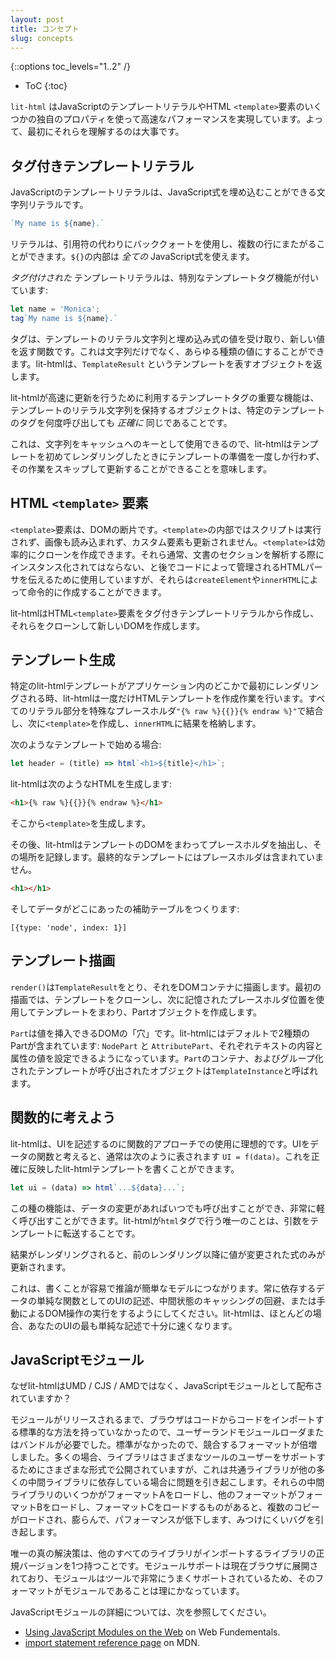 ```yaml
---
layout: post
title: コンセプト
slug: concepts
---
```


{::options toc_levels="1..2" /}
* ToC
{:toc}

<!-- original:
`lit-html` utilizes some unique properties of JavaScript template literals and HTML `<template>` elements to function and achieve fast performance. So it's helpful to understand them first.
-->

`lit-html` はJavaScriptのテンプレートリテラルやHTML `<template>`要素のいくつかの独自のプロパティを使って高速なパフォーマンスを実現しています。よって、最初にそれらを理解するのは大事です。

## タグ付きテンプレートリテラル

<!-- original:
A JavaScript template literal is a string literal that can have JavaScript expressions embedded in it:
-->

JavaScriptのテンプレートリテラルは、JavaScript式を埋め込むことができる文字列リテラルです。

```js
`My name is ${name}.`
```

<!-- original:
The literal uses backticks instead of quotes, and can span multiple lines. The part inside the `${}` can be _any_ JavaScript expression.

A _tagged_ template literal is prefixed with a special template tag function:
-->

リテラルは、引用符の代わりにバッククォートを使用し、複数の行にまたがることができます。`${}`の内部は _全ての_ JavaScript式を使えます。

_タグ付けされた_ テンプレートリテラルは、特別なテンプレートタグ機能が付いています:

```js
let name = 'Monica';
tag`My name is ${name}.`
```

<!-- original:
Tags are functions that take the literal strings of the template and values of the embedded expressions, and return a new value. This can be any kind of value, not just strings. lit-html returns an object representing the template, called a `TemplateResult`.

The key features of template tags that lit-html utilizes to make updates fast is that the object holding the literals strings of the template is _exactly_ the same for every call to the tag for a particular template.

This means that the strings can be used as a key into a cache so that lit-html can do the template preparation just once, the first time it renders a template, and updates skip that work.
-->

タグは、テンプレートのリテラル文字列と埋め込み式の値を受け取り、新しい値を返す関数です。これは文字列だけでなく、あらゆる種類の値にすることができます。lit-htmlは、`TemplateResult` というテンプレートを表すオブジェクトを返します。

lit-htmlが高速に更新を行うために利用するテンプレートタグの重要な機能は、テンプレートのリテラル文字列を保持するオブジェクトは、特定のテンプレートのタグを何度呼び出しても _正確に_ 同じであることです。

これは、文字列をキャッシュへのキーとして使用できるので、lit-htmlはテンプレートを初めてレンダリングしたときにテンプレートの準備を一度しか行わず、その作業をスキップして更新することができることを意味します。

## HTML `<template>` 要素

<!-- original:
A `<template>` element is an inert fragment of DOM. Inside a `<template>`, script don't run, images don't load, custom elements aren't upgraded, etc. `<template>`s can be efficiently cloned. They're usually used to tell the HTML parser that a section of the document must not be instantiated when parsed, and will be managed by code at a later time, but it can also be created imperatively with `createElement` and `innerHTML`.

lit-html creates HTML `<template>` elements from the tagged template literals, and then clones them to create new DOM.
-->

`<template>`要素は、DOMの断片です。`<template>`の内部ではスクリプトは実行されず、画像も読み込まれず、カスタム要素も更新されません。`<template>`は効率的にクローンを作成できます。それら通常、文書のセクションを解析する際にインスタンス化されてはならない、と後でコードによって管理されるHTMLパーサを伝えるために使用していますが、それらは`createElement`や`innerHTML`によって命令的に作成することができます。

lit-htmlはHTML`<template>`要素をタグ付きテンプレートリテラルから作成し、それらをクローンして新しいDOMを作成します。

## テンプレート生成

<!-- original:
The first time a particular lit-html template is rendered anywhere in the application, lit-html does one-time setup work to create the HTML template behind the scenes. It joins all the literal parts with a special placeholder, similar to `"{% raw %}{{}}{% endraw %}"`, then creates a `<template>` and sets its `innerHTML` to the result.

If we start with a template like this:
-->

特定のlit-htmlテンプレートがアプリケーション内のどこかで最初にレンダリングされる時、lit-htmlは一度だけHTMLテンプレートを作成作業を行います。すべてのリテラル部分を特殊なプレースホルダ`"{% raw %}{{}}{% endraw %}"`で結合し、次に`<template>`を作成し、`innerHTML`に結果を格納します。

次のようなテンプレートで始める場合:

```js
let header = (title) => html`<h1>${title}</h1>`;
```

<!-- original:
lit-html will generate the following HTML:
-->

lit-htmlは次のようなHTMLを生成します:

```html
<h1>{% raw %}{{}}{% endraw %}</h1>
```

<!-- original:
And create a `<template>` from that.

Then lit-html walks the template's DOM and extracts the placeholders and records their location. The final template doesn't contain the placeholders:
-->

そこから`<template>`を生成します。

その後、lit-htmlはテンプレートのDOMをまわってプレースホルダを抽出し、その場所を記録します。最終的なテンプレートにはプレースホルダは含まれていません。

```html
<h1></h1>
```

<!-- original:
And there's an auxillary table of where the expressions were:
-->

そしてデータがどこにあったの補助テーブルをつくります:

`[{type: 'node', index: 1}]`

## テンプレート描画

<!-- original:
`render()` takes a `TemplateResult` and renders it to a DOM container. On the initial render it clones the template, then walks it using the remembered placeholder positions, to create `Part` objects.

A `Part` is a "hole" in the DOM where values can be injected. lit-html includes two type of parts by default: `NodePart` and `AttributePart`, which let you set text content and attribute values respectively. The `Part`s, container, and template they were created from are grouped together in an object called a `TemplateInstance`.
-->

`render()`は`TemplateResult`をとり、それをDOMコンテナに描画します。最初の描画では、テンプレートをクローンし、次に記憶されたプレースホルダ位置を使用してテンプレートをまわり、Partオブジェクトを作成します。

`Part`は値を挿入できるDOMの「穴」です。lit-htmlにはデフォルトで2種類のPartが含まれています: `NodePart` と `AttributePart`、それぞれテキストの内容と属性の値を設定できるようになっています。`Part`のコンテナ、およびグループ化されたテンプレートが呼び出されたオブジェクトは`TemplateInstance`と呼ばれます。

## 関数的に考えよう

<!-- original:
lit-html is ideal for use in a functional approach to describing UIs. If you think of UI as a function of data, commonly expressed as `UI = f(data)`, you can write lit-html templates that mirror this exactly:
-->

lit-htmlは、UIを記述するのに関数的アプローチでの使用に理想的です。UIをデータの関数と考えると、通常は次のように表されます `UI = f(data)`。これを正確に反映したlit-htmlテンプレートを書くことができます。

```js
let ui = (data) => html`...${data}...`;
```

<!-- original:
This kind of function can be called any time data changes, and is extremely cheap to call. The only thing that lit-html does in the `html` tag is forward the arguments to the templates.

When the result is rendered, lit only updates the expressions whose values have changed since the previous render.

This leads to model that's easy to write and easy to reason about: always try to describe your UI as a simple function of the data it depends on, an avoid caching intermediate state, or doing manual DOM manipulation. lit-html will almost always be fast enough with the simplest description of your UI.
-->

この種の機能は、データの変更があればいつでも呼び出すことができ、非常に軽く呼び出すことができます。lit-htmlが`html`タグで行う唯一のことは、引数をテンプレートに転送することです。

結果がレンダリングされると、前のレンダリング以降に値が変更された式のみが更新されます。

これは、書くことが容易で推論が簡単なモデルにつながります。常に依存するデータの単純な関数としてのUIの記述、中間状態のキャッシングの回避、または手動によるDOM操作の実行をするようにしてください。lit-htmlは、ほとんどの場合、あなたのUIの最も単純な記述で十分に速くなります。

## JavaScriptモジュール

<!-- original:
Why is lit-html distributed as JavaScript modules, not as UMD/CJS/AMD?

Until modules arrived, browsers have not had a standard way to import code from code, so user-land module loaders or bundlers were required. Since there was no standard, competing formats have multiplied. Often libraries  publish in a number of formats to support users of different tools, but this causes problems when a common library is depended on by many other intermediate libraries. If some of those intermediate libraries load format A, and others load format B, and yet others load format C, then multiple copies are loaded, causing bloat, performance slowdowns, and sometimes hard-to-find bugs.

The only true solution is to have one canonical version of a library that all other libraries import. Since modules support is rolling out to browsers now, and modules are very well supported by tools, it makes sense for that format to be modules.

For more information on JavaScript modules:

-->

なぜlit-htmlはUMD / CJS / AMDではなく、JavaScriptモジュールとして配布されていますか？

モジュールがリリースされるまで、ブラウザはコードからコードをインポートする標準的な方法を持っていなかったので、ユーザーランドモジュールローダまたはバンドルが必要でした。標準がなかったので、競合するフォーマットが倍増しました。多くの場合、ライブラリはさまざまなツールのユーザーをサポートするためにさまざまな形式で公開されていますが、これは共通ライブラリが他の多くの中間ライブラリに依存している場合に問題を引き起こします。それらの中間ライブラリのいくつかがフォーマットAをロードし、他のフォーマットがフォーマットBをロードし、フォーマットCをロードするものがあると、複数のコピーがロードされ、膨らんで、パフォーマンスが低下します、みつけにくいバグを引き起します。

唯一の真の解決策は、他のすべてのライブラリがインポートするライブラリの正規バージョンを1つ持つことです。モジュールサポートは現在ブラウザに展開されており、モジュールはツールで非常にうまくサポートされているため、そのフォーマットがモジュールであることは理にかなっています。

JavaScriptモジュールの詳細については、次を参照してください。

*   [Using JavaScript Modules on the Web](https://developers.google.com/web/fundamentals/primers/modules) on Web Fundementals.
*   [import statement reference page](https://developer.mozilla.org/en-US/docs/Web/JavaScript/Reference/Statements/import) on MDN.
